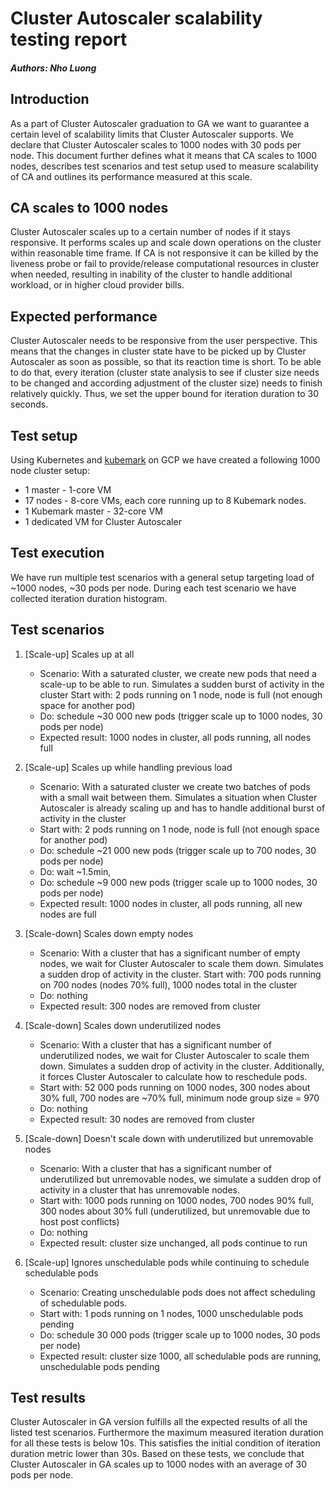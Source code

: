 # Cluster Autoscaler scalability testing report
##### Authors: Nho Luong

## Introduction

As a part of Cluster Autoscaler graduation to GA we want to guarantee a certain level of scalability limits that Cluster Autoscaler supports. We declare that Cluster Autoscaler scales to 1000 nodes with 30 pods per node. This document further defines what it means that CA scales to 1000 nodes, describes test scenarios and test setup used to measure scalability of CA and outlines its performance measured at this scale.

## CA scales to 1000 nodes

Cluster Autoscaler scales up to a certain number of nodes if it stays responsive. It performs scales up and scale down operations on the cluster within reasonable time frame. If CA is not responsive it can be killed by the liveness probe or fail to provide/release computational resources in cluster when needed, resulting in inability of the cluster to handle additional workload, or in higher cloud provider bills. 

## Expected performance

Cluster Autoscaler needs to be responsive from the user perspective. This means that the changes in cluster state have to be picked up by Cluster Autoscaler as soon as possible, so that its reaction time is short. To be able to do that, every iteration (cluster state analysis to see if cluster size needs to be changed and according adjustment of the cluster size) needs to finish relatively quickly. Thus, we set the upper bound for iteration duration to 30 seconds.

## Test setup

Using Kubernetes and [kubemark](https://github.com/kubernetes/community/blob/master/contributors/design-proposals/scalability/kubemark.md) on GCP we have created a following 1000 node cluster setup:
* 1 master - 1-core VM
* 17 nodes - 8-core VMs, each core running up to 8 Kubemark nodes.
* 1 Kubemark master - 32-core VM
* 1 dedicated VM for Cluster Autoscaler 

## Test execution

We have run multiple test scenarios with a general setup targeting load of ~1000 nodes, ~30 pods per node. During each test scenario we have collected iteration duration histogram.

## Test scenarios

1. [Scale-up] Scales up at all
	 * Scenario: With a saturated cluster, we create new pods that need a scale-up to be able to run. Simulates a sudden burst of activity in the cluster
	 Start with: 2 pods running on 1 node, node is full (not enough space for another pod)
	 * Do: schedule ~30 000 new pods (trigger scale up to 1000 nodes, 30 pods per node)
	 * Expected result: 1000 nodes in cluster, all pods running, all nodes full

2. [Scale-up] Scales up while handling previous load
	 * Scenario: With a saturated cluster we create two batches of pods with a small wait between them. Simulates a situation when Cluster Autoscaler is already scaling up and has to handle additional burst of activity in the cluster
	 * Start with: 2 pods running on 1 node, node is full (not enough space for another pod)
	 * Do: schedule ~21 000 new pods (trigger scale up to 700 nodes, 30 pods per node)
	 * Do: wait ~1.5min,
	 * Do: schedule ~9 000 new pods (trigger scale up to 1000 nodes, 30 pods per node)
	 * Expected result: 1000 nodes in cluster, all pods running, all new nodes are full

3. [Scale-down] Scales down empty nodes
	 * Scenario: With a cluster that has a significant number of empty nodes, we wait for Cluster Autoscaler  to scale them down. Simulates a sudden drop of activity in the cluster.
	 Start with: 700 pods running on 700 nodes (nodes 70% full), 1000 nodes total in the cluster
	 * Do: nothing
	 * Expected result: 300 nodes are removed from cluster

4. [Scale-down] Scales down underutilized nodes
	 * Scenario: With a cluster that has a significant number of underutilized nodes, we wait for Cluster Autoscaler to scale them down. Simulates a sudden drop of activity in the cluster. Additionally, it forces Cluster Autoscaler to calculate how to reschedule pods.
   * Start with: 52 000 pods running on 1000 nodes, 300 nodes about 30% full, 700 nodes are ~70% full, minimum node group size = 970
   * Do: nothing
   * Expected result: 30 nodes are removed from cluster

5. [Scale-down] Doesn't scale down with underutilized but unremovable nodes 
   * Scenario: With a cluster that has a significant number of underutilized but unremovable nodes, we simulate a sudden drop of activity in a cluster that has unremovable nodes.
   * Start with: 1000 pods running on 1000 nodes, 700 nodes 90% full, 300 nodes about 30% full (underutilized, but unremovable due to host post conflicts)
   * Do: nothing
   * Expected result: cluster size unchanged, all pods continue to run

6. [Scale-up] Ignores unschedulable pods while continuing to schedule schedulable pods
	 * Scenario: Creating unschedulable pods does not affect scheduling of schedulable pods.
   * Start with: 1 pods running on 1 nodes, 1000 unschedulable pods pending
   * Do: schedule 30 000 pods (trigger scale up to 1000 nodes, 30 pods per node)
   * Expected result: cluster size 1000, all schedulable pods are running, unschedulable pods pending

## Test results

Cluster Autoscaler in GA version fulfills all the expected results of all the listed test scenarios. Furthermore the maximum measured iteration duration for all these tests is below 10s. This satisfies the initial condition of iteration duration metric lower than 30s. Based on these tests, we conclude that Cluster Autoscaler in GA scales up to 1000 nodes with an average of 30 pods per node.
